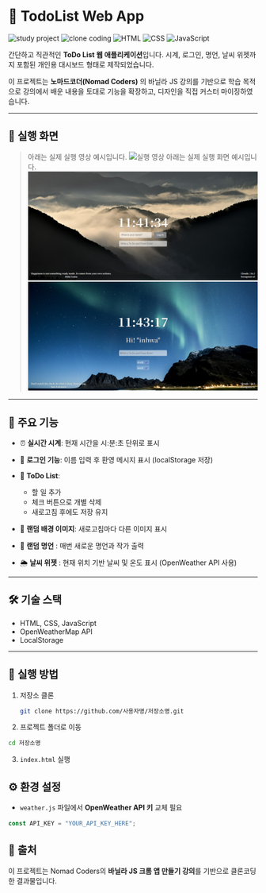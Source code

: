 # 🌟 TodoList Web App

![study project](https://img.shields.io/badge/Project-Study-blue)
![clone coding](https://img.shields.io/badge/Clone-NomadCoders-orange)
![HTML](https://img.shields.io/badge/HTML5-E34F26?logo=html5&logoColor=white)
![CSS](https://img.shields.io/badge/CSS3-1572B6?logo=css3&logoColor=white)
![JavaScript](https://img.shields.io/badge/JavaScript-ES6+-yellow?logo=javascript&logoColor=black)

간단하고 직관적인 **ToDo List 웹 애플리케이션**입니다.
시계, 로그인, 명언, 날씨 위젯까지 포함된 개인용 대시보드 형태로 제작되었습니다.

이 프로젝트는 **노마드코더(Nomad Coders)** 의 바닐라 JS 강의를 기반으로 학습 목적으로 강의에서 배운 내용을 토대로 기능을 확장하고, 디자인을 직접 커스터 마이징하였습니다.

---

## 🎥 실행 화면
> 아래는 실제 실행 영상 예시입니다.
![실행 영상](example/example_video.gif)
> 아래는 실제 실행 화면 예시입니다.
![실행 화면](example/example_1.png)
![실행 화면](example/example_2.png)

---

## 📌 주요 기능

- ⏰ **실시간 시계**: 현재 시간을 시:분:초 단위로 표시

- 🙋 **로그인 기능**: 이름 입력 후 환영 메시지 표시 (localStorage 저장)

- 📝 **ToDo List**:

  - 할 일 추가
  - 체크 버튼으로 개별 삭제
  - 새로고침 후에도 저장 유지

- 🌈 **랜덤 배경 이미지**: 새로고침마다 다른 이미지 표시

- 💬 **랜덤 명언** : 매번 새로운 명언과 작가 출력

- 🌦 **날씨 위젯** : 현재 위치 기반 날씨 및 온도 표시 (OpenWeather API 사용)

---

## 🛠 기술 스택
- HTML, CSS, JavaScript  
- OpenWeatherMap API  
- LocalStorage

---

## 🚀 실행 방법

1. 저장소 클론
   ```bash
   git clone https://github.com/사용자명/저장소명.git
   ```

2. 프로젝트 폴더로 이동
```bash
cd 저장소명
```

3. `index.html` 실행

## ⚙️ 환경 설정
- `weather.js` 파일에서 **OpenWeather API 키** 교체 필요
```javascript
const API_KEY = "YOUR_API_KEY_HERE";
```

## 📜 출처
이 프로젝트는 Nomad Coders의 **바닐라 JS 크롬 앱 만들기 강의**를 기반으로 클론코딩한 결과물입니다.

